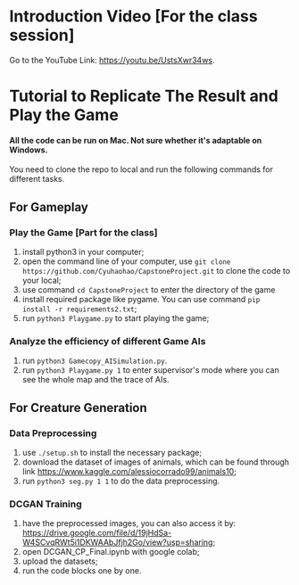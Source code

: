 # Introduction Video [For the class session]
Go to the YouTube Link: https://youtu.be/UstsXwr34ws.

# Tutorial to Replicate The Result and Play the Game

#### All the code can be run on Mac. Not sure whether it's adaptable on Windows.
You need to clone the repo to local and run the following commands for different tasks.

## For Gameplay 
### Play the Game [Part for the class]
1. install python3 in your computer;
2. open the command line of your computer, use `git clone https://github.com/Cyuhaohao/CapstoneProject.git` to clone the code to your local;
3. use command `cd CapstoneProject` to enter the directory of the game
4. install required package like pygame. You can use command `pip install -r requirements2.txt`;
5. run `python3 Playgame.py` to start playing the game;

### Analyze the efficiency of different Game AIs
1. run `python3 Gamecopy_AISimulation.py`.
2. run `python3 Playgame.py 1` to enter supervisor's mode where you can see the whole map and the trace of AIs. 

## For Creature Generation
### Data Preprocessing
1. use `./setup.sh` to install the necessary package;
2. download the dataset of images of animals, which can be found through link https://www.kaggle.com/alessiocorrado99/animals10;
3. run `python3 seg.py 1 1` to do the data preprocessing.

### DCGAN Training
1. have the preprocessed images, you can also access it by: https://drive.google.com/file/d/19jHdSa-W4SCvqRWt5i1DKWAAbJfjh2Go/view?usp=sharing;
2. open DCGAN_CP_Final.ipynb with google colab;
3. upload the datasets;
4. run the code blocks one by one.

